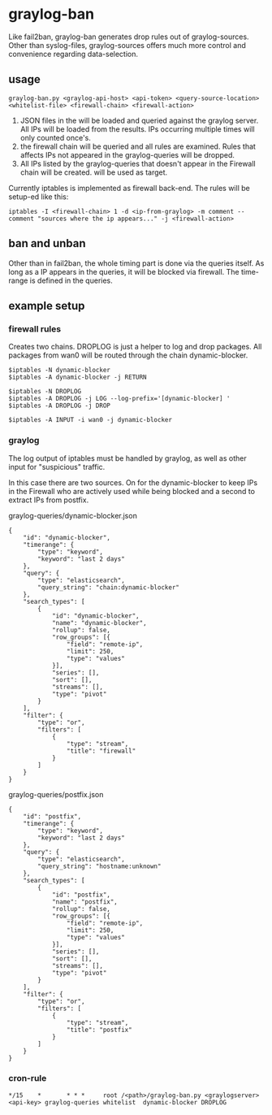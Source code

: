 # graylog-ban

Like fail2ban, graylog-ban generates drop rules out of graylog-sources. Other than syslog-files, graylog-sources offers much more control and convenience regarding data-selection.

## usage
```
graylog-ban.py <graylog-api-host> <api-token> <query-source-location> <whitelist-file> <firewall-chain> <firewall-action>
```

1. JSON files in the <query-source-location> will be loaded and queried against the graylog server. All IPs will be loaded from the results. IPs occurring multiple times will only counted once's.
1. the firewall chain <firewall-chain> will be queried and all rules are examined. Rules that affects IPs not appeared in the graylog-queries will be dropped.
1. All IPs listed by the graylog-queries that doesn't appear in the Firewall chain will be created. <firewall-action> will be used as target.
  
Currently iptables is implemented as firewall back-end. The rules will be setup-ed like this:
```
iptables -I <firewall-chain> 1 -d <ip-from-graylog> -m comment --comment "sources where the ip appears..." -j <firewall-action>
```
  
## ban and unban
Other than in fail2ban, the whole timing part is done via the queries itself. As long as a IP appears in the queries, it will be blocked via firewall. The time-range is defined in the queries.
  
## example setup
### firewall rules
Creates two chains. DROPLOG is just a helper to log and drop packages. All packages from wan0 will be routed through the chain dynamic-blocker.
```
$iptables -N dynamic-blocker
$iptables -A dynamic-blocker -j RETURN

$iptables -N DROPLOG 
$iptables -A DROPLOG -j LOG --log-prefix='[dynamic-blocker] '
$iptables -A DROPLOG -j DROP

$iptables -A INPUT -i wan0 -j dynamic-blocker

```
### graylog
The log output of iptables must be handled by graylog, as well as other input for "suspicious" traffic.

In this case there are two sources. On for the dynamic-blocker to keep IPs in the Firewall who are actively used while being blocked and a second to extract IPs from postfix.

graylog-queries/dynamic-blocker.json
```
{
    "id": "dynamic-blocker",
    "timerange": {
        "type": "keyword",
        "keyword": "last 2 days"
    },
    "query": {
        "type": "elasticsearch",
        "query_string": "chain:dynamic-blocker"
    },
    "search_types": [
        {
            "id": "dynamic-blocker",
            "name": "dynamic-blocker",
            "rollup": false,
            "row_groups": [{
                "field": "remote-ip",
                "limit": 250,
                "type": "values"
            }],
            "series": [],
            "sort": [],
            "streams": [],
            "type": "pivot"
        }
    ],
    "filter": {
        "type": "or",
        "filters": [
            {
                "type": "stream",
                "title": "firewall"
            }
        ]
    }
}
```
graylog-queries/postfix.json
```
{
    "id": "postfix",
    "timerange": {
        "type": "keyword",
        "keyword": "last 2 days"
    },
    "query": {
        "type": "elasticsearch",
        "query_string": "hostname:unknown"
    },
    "search_types": [
        {
            "id": "postfix",
            "name": "postfix",
            "rollup": false,
            "row_groups": [{
                "field": "remote-ip",
                "limit": 250,
                "type": "values"
            }],
            "series": [],
            "sort": [],
            "streams": [],
            "type": "pivot"
        }
    ],
    "filter": {
        "type": "or",
        "filters": [
            {
                "type": "stream",
                "title": "postfix"
            }
        ]
    }
}
```
### cron-rule
```
*/15    *       * * *     root /<path>/graylog-ban.py <graylogserver> <api-key> graylog-queries whitelist  dynamic-blocker DROPLOG
```
